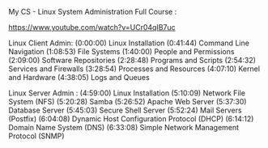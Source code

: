 My CS - Linux System Administration Full Course :

https://www.youtube.com/watch?v=UCr04qIB7uc

Linux Client Admin:
(0:00:00) Linux Installation 
(0:41:44) Command Line Navigation
(1:08:53) File Systems
(1:40:00) People and Permissions
(2:09:00) Software Repositories
(2:28:48) Programs and Scripts
(2:54:32) Services and Firewalls
(3:28:54) Processes and Resources
(4:07:10) Kernel and Hardware
(4:38:05) Logs and Queues

Linux Server Admin :
(4:59:00) Linux Installation
(5:10:09) Network File System (NFS) 
(5:20:28) Samba
(5:26:52) Apache Web Server 
(5:37:30) Database Server
(5:45:03) Secure Shell Server
(5:52:24) Mail Servers (Postfix) 
(6:04:08) Dynamic Host Configuration Protocol (DHCP) 
(6:14:12) Domain Name System (DNS) 
(6:33:08) Simple Network Management Protocol (SNMP) 